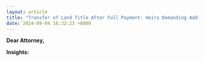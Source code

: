 ```yaml
---
layout: article
title: "Transfer of Land Title After Full Payment: Heirs Demanding Additional Payment"
date: 2024-09-04 16:32:23 +0800
---
```


<p><strong>Dear Attorney,</strong><brI fully paid for a piece of land, but the title wasn’t transferred to me. Now, the heirs of the original owner are asking for additional payment to sign the Deed of Sale. What are my legal options?</p><p><strong>Insights:</strong><brIf you have fully paid for the land but the title was not transferred, the heirs of the original owner have a legal obligation to sign the Deed of Sale and facilitate the transfer of the title to your name. You may remind the heirs that once the full payment has been made, they are contractually bound to complete the sale without demanding additional compensation. If they continue to refuse, you can file a case for specific performance in court to compel them to execute the necessary documents for title transfer. It's advisable to consult a lawyer to review your original contract and assist you in taking legal action if needed.</p>